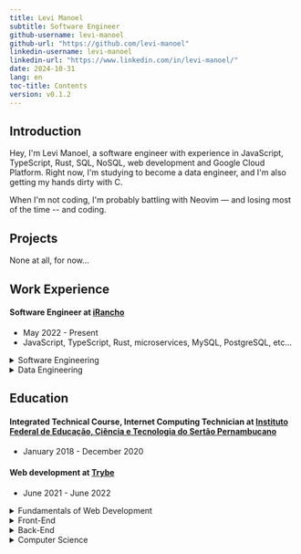 ```yaml
---
title: Levi Manoel
subtitle: Software Engineer
github-username: levi-manoel
github-url: "https://github.com/levi-manoel"
linkedin-username: levi-manoel
linkedin-url: "https://www.linkedin.com/in/levi-manoel/"
date: 2024-10-31
lang: en
toc-title: Contents
version: v0.1.2
---
```


## Introduction

Hey, I'm Levi Manoel, a software engineer with experience in JavaScript, TypeScript, Rust, SQL, NoSQL, web development and Google Cloud Platform. Right now, I'm studying to become a data engineer, and I'm also getting my hands dirty with C.

When I'm not coding, I'm probably battling with Neovim — and losing most of the time -- and coding.

## Projects

None at all, for now...

## Work Experience

#### Software Engineer at [iRancho](http://www.irancho.com.br)
- May 2022 - Present
- JavaScript, TypeScript, Rust, microservices, MySQL, PostgreSQL, etc...

<details>
      <summary>Software Engineering</summary>
      . Pioneered the company's adoption of microservices, designing and implementing the first service within this architecture, which laid the groundwork for future development.<br /><br />
      . Developed a standardized, user-friendly reporting feature that was subsequently adopted across the organization, enhancing data accessibility and analysis for end-users.<br /><br />
      . Gained a deep understanding of the agricultural domain, including agronomy principles, enabling effective collaboration and contribution to projects with domain experts.<br /><br />
      . Excelled in a support role, demonstrating a commitment to resolving user issues, even in challenging situations, and consistently providing exceptional service.<br /><br />
      . Collaborated on the development of a blockchain-based infrastructure for beef supply chain traceability, enhancing product transparency, consumer trust, and sustainability while ensuring compliance with governmental norms.<br /><br />
      . Supported the development team by participating in technical interviews and streamlining onboarding processes, which accelerated new hire time-to-productivity.<br /><br />
      . Worked with colleagues to redesign critical systems for improved performance and user experience, including optimizing batch processing architecture to handle a 10x increase in data volume, resulting in reduced infrastructure costs.<br /><br />
      . Provided guidance and support to the team on maintaining the production environment, implementing new features and improvements, and troubleshooting issues in mobile and web applications.<br /><br />
      . Collaborated on the development and maintenance of offline-first features and Bluetooth communication functionalities.<br /><br />
      . Assisted in identifying and addressing vulnerabilities to ensure system security.
</details>
<details>
      <summary>Data Engineering</summary>
      Not yet... (maybe never, we'll see)
</details>

## Education

#### Integrated Technical Course, Internet Computing Technician at [Instituto Federal de Educação, Ciência e Tecnologia do Sertão Pernambucano](https://portal.ifpe.edu.br/belo-jardim/)
- January 2018 - December 2020


#### Web development at [Trybe](https://www.betrybe.com/)
- June 2021 - June 2022

<details>
    <summary>Fundamentals of Web Development</summary>
    . The person that has received this certification has completed the Fundamentals of Web Development module successfully. During this module, the following skills were learned: Unix & Bash, Git, JS Basic & DOM, HTML, CSS, JS ES6, Higher Order Functions and Unit Tests, and agile.
</details>
<details>
    <summary>Front-End</summary>
    . The person that has received this certification has completed the Front-End Development module successfully. During this module, the following skills were learned: Life Cycle, State and Events, Controlled Components, Router, RTL Tests, Redux with React, Context API, React Hooks, agile and soft skills.
</details>
<details>
    <summary>Back-End</summary>
    . The person that has received this certification has completed the Back-End Development module successfully. During this module, the following skills were learned: Docker, data base SQL and NoSQL, Node.js and Express, Mocha, Chai and Sinon, APIs, REST, JWT, ORM, deploy, TypeScript, POO, SOLID, concepts of CI/CD with Github Actions.
</details>
<details>
    <summary>Computer Science</summary>
    . The student that has received this certification has completed the Computer Science module successfully. During this module, the following skills were learned: Python and OOP, Algorithms and Complexity, Data Structure and Problem Solving, agile and soft skills.
</details>
